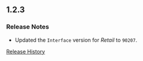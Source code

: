 ## 1.2.3

### Release Notes

- Updated the `Interface` version for _Retail_ to `90207`.

[Release History](https://github.com/SFX-WoW/AceGUI-3.0_SFX-Widgets/wiki/History)
